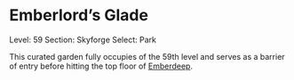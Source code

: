 # Emberlord’s Glade

Level: 59
Section: Skyforge
Select: Park

This curated garden fully occupies of the 59th level and serves as a barrier of entry before hitting the top floor of [Emberdeep](Emberdeep%20970b2a8371ba4facad9c16f1a552038e.md).